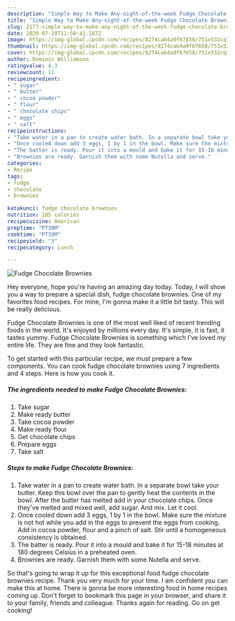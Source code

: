 ```yaml
---
description: "Simple Way to Make Any-night-of-the-week Fudge Chocolate Brownies"
title: "Simple Way to Make Any-night-of-the-week Fudge Chocolate Brownies"
slug: 2177-simple-way-to-make-any-night-of-the-week-fudge-chocolate-brownies
date: 2020-07-28T11:50:41.187Z
image: https://img-global.cpcdn.com/recipes/8274cab4a9f67658/751x532cq70/fudge-chocolate-brownies-recipe-main-photo.jpg
thumbnail: https://img-global.cpcdn.com/recipes/8274cab4a9f67658/751x532cq70/fudge-chocolate-brownies-recipe-main-photo.jpg
cover: https://img-global.cpcdn.com/recipes/8274cab4a9f67658/751x532cq70/fudge-chocolate-brownies-recipe-main-photo.jpg
author: Dominic Williamson
ratingvalue: 4.3
reviewcount: 11
recipeingredient:
- " sugar"
- " butter"
- " cocoa powder"
- " flour"
- " chocolate chips"
- " eggs"
- " salt"
recipeinstructions:
- "Take water in a pan to create water bath. In a separate bowl take your butter. Keep this bowl over the pan to gently heat the contents in the bowl. After the butter has melted add in your chocolate chips. Once they&#39;ve melted and mixed well, add sugar. And mix. Let it cool."
- "Once cooled down add 3 eggs, 1 by 1 in the bowl. Make sure the mixture is not hot while you add in the eggs to prevent the eggs from cooking. Add in cocoa powder, flour and a pinch of salt. Stir until a homogeneous consistency is obtained."
- "The batter is ready. Pour it into a mould and bake it for 15-18 minutes at 180 degrees Celsius in a preheated oven."
- "Brownies are ready. Garnish them with some Nutella and serve."
categories:
- Recipe
tags:
- fudge
- chocolate
- brownies

katakunci: fudge chocolate brownies 
nutrition: 185 calories
recipecuisine: American
preptime: "PT30M"
cooktime: "PT39M"
recipeyield: "3"
recipecategory: Lunch

---
```



![Fudge Chocolate Brownies](https://img-global.cpcdn.com/recipes/8274cab4a9f67658/751x532cq70/fudge-chocolate-brownies-recipe-main-photo.jpg)

Hey everyone, hope you're having an amazing day today. Today, I will show you a way to prepare a special dish, fudge chocolate brownies. One of my favorites food recipes. For mine, I'm gonna make it a little bit tasty. This will be really delicious.

Fudge Chocolate Brownies is one of the most well liked of recent trending foods in the world. It's enjoyed by millions every day. It's simple, it is fast, it tastes yummy. Fudge Chocolate Brownies is something which I've loved my entire life. They are fine and they look fantastic.




To get started with this particular recipe, we must prepare a few components. You can cook fudge chocolate brownies using 7 ingredients and 4 steps. Here is how you cook it.

<!--inarticleads1-->

##### The ingredients needed to make Fudge Chocolate Brownies:

1. Take  sugar
1. Make ready  butter
1. Take  cocoa powder
1. Make ready  flour
1. Get  chocolate chips
1. Prepare  eggs
1. Take  salt




<!--inarticleads2-->

##### Steps to make Fudge Chocolate Brownies:

1. Take water in a pan to create water bath. In a separate bowl take your butter. Keep this bowl over the pan to gently heat the contents in the bowl. After the butter has melted add in your chocolate chips. Once they&#39;ve melted and mixed well, add sugar. And mix. Let it cool.
1. Once cooled down add 3 eggs, 1 by 1 in the bowl. Make sure the mixture is not hot while you add in the eggs to prevent the eggs from cooking. Add in cocoa powder, flour and a pinch of salt. Stir until a homogeneous consistency is obtained.
1. The batter is ready. Pour it into a mould and bake it for 15-18 minutes at 180 degrees Celsius in a preheated oven.
1. Brownies are ready. Garnish them with some Nutella and serve.




So that's going to wrap it up for this exceptional food fudge chocolate brownies recipe. Thank you very much for your time. I am confident you can make this at home. There is gonna be more interesting food in home recipes coming up. Don't forget to bookmark this page in your browser, and share it to your family, friends and colleague. Thanks again for reading. Go on get cooking!
